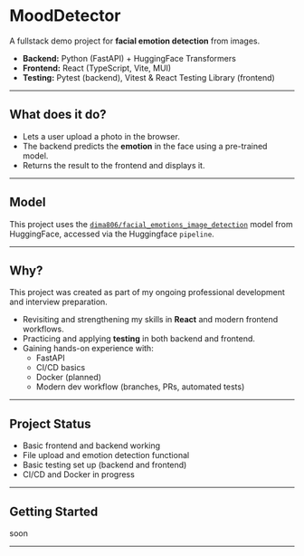# MoodDetector

A fullstack demo project for **facial emotion detection** from images.

- **Backend:** Python (FastAPI) + HuggingFace Transformers  
- **Frontend:** React (TypeScript, Vite, MUI)  
- **Testing:** Pytest (backend), Vitest & React Testing Library (frontend)

---

## What does it do?

- Lets a user upload a photo in the browser.
- The backend predicts the **emotion** in the face using a pre-trained model.
- Returns the result to the frontend and displays it.

---

## Model

This project uses the [`dima806/facial_emotions_image_detection`](https://huggingface.co/dima806/facial_emotions_image_detection) model from HuggingFace, accessed via the Huggingface `pipeline`.

---

## Why?

This project was created as part of my ongoing professional development and interview preparation.

- Revisiting and strengthening my skills in **React** and modern frontend workflows.
- Practicing and applying **testing** in both backend and frontend.
- Gaining hands-on experience with:
  - FastAPI
  - CI/CD basics
  - Docker (planned)
  - Modern dev workflow (branches, PRs, automated tests)

---

## Project Status

- Basic frontend and backend working
- File upload and emotion detection functional
- Basic testing set up (backend and frontend)
- CI/CD and Docker in progress

---

## Getting Started
soon

---
